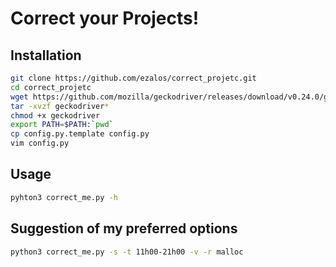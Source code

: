 # Correct your Projects!

## Installation

```sh
git clone https://github.com/ezalos/correct_projetc.git          
cd correct_projetc
wget https://github.com/mozilla/geckodriver/releases/download/v0.24.0/geckodriver-v0.24.0-linux64.tar.gz
tar -xvzf geckodriver*
chmod +x geckodriver
export PATH=$PATH:`pwd`
cp config.py.template config.py
vim config.py
```

## Usage

```sh
pyhton3 correct_me.py -h
```

## Suggestion of my preferred options

```sh
python3 correct_me.py -s -t 11h00-21h00 -v -r malloc
```
